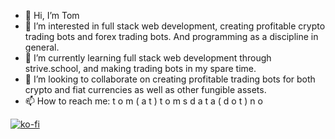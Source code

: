 - 👋 Hi, I’m Tom
- 👀 I’m interested in full stack web development, creating profitable crypto trading bots and forex trading bots. And programming as a discipline in general.
- 🌱 I’m currently learning full stack web development through strive.school, and making trading bots in my spare time.
- 💞️ I’m looking to collaborate on creating profitable trading bots for both crypto and fiat currencies as well as other fungible assets.
- 📫 How to reach me: t o m ( a t ) t o m s d a t a ( d o t ) n o

[![ko-fi](https://ko-fi.com/img/githubbutton_sm.svg)](https://ko-fi.com/J3J63WMSH)

<!---
tom-saetran/tom-saetran is a ✨ special ✨ repository because its `README.md` (this file) appears on your GitHub profile.
You can click the Preview link to take a look at your changes.
--->
